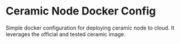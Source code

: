 # Ceramic Node Docker Config

Simple docker configuration for deploying ceramic node to cloud. It leverages the official and tested ceramic image.
